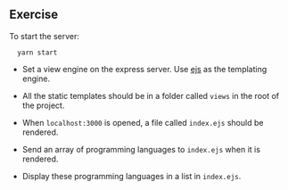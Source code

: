 ## Exercise

To start the server:
```
  yarn start
```

- Set a view engine on the express server. Use [ejs](https://www.npmjs.com/package/ejs) as the templating engine.

- All the static templates should be in a folder called `views` in the root of the project.

- When `localhost:3000` is opened, a file called `index.ejs` should be rendered.

- Send an array of programming languages to `index.ejs` when it is rendered.

- Display these programming languages in a list in `index.ejs`.
